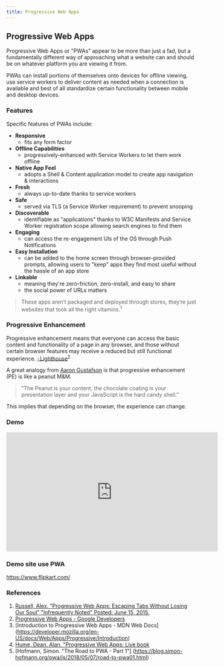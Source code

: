 ```yaml
---
title: Progressive Web Apps
---
```


## Progressive Web Apps

Progressive Web Apps or "PWAs" appear to be more than just a fad, but a fundamentally different way of approaching what a website can and should be on whatever platform you are viewing it from.

PWAs can install portions of themselves onto devices for offline viewing, use service workers to deliver content as needed when a connection is available and best of all standardize certain functionality between mobile and desktop devices.

### Features

Specific features of PWAs include:

* **Responsive**
  * fits any form factor
* **Offline Capabilities**
  * progressively-enhanced with Service Workers to let them work offline
* **Native App Feel**
  * adopts a Shell & Content application model to create app navigation & interactions
* **Fresh**
  * always up-to-date thanks to service workers
* **Safe**
  * served via TLS (a Service Worker requirement) to prevent snooping
* **Discoverable**
  * identifiable as "applications" thanks to W3C Manifests and Service Worker registration scope allowing search engines to find them
* **Engaging**
  * can access the re-engagement UIs of the OS through Push Notifications
* **Easy Installation**
  * can be added to the home screen through browser-provided prompts, allowing users to "keep" apps they find most useful without the hassle of an app store
* **Linkable**
  * meaning they're zero-friction, zero-install, and easy to share
  * the social power of URLs matters

> These apps aren’t packaged and deployed through stores, they’re just websites that took all the right vitamins.<sup>1</sup>

### Progressive Enhancement

Progressive enhancement means that everyone can access the basic content and functionality of a page in any browser, and those without certain browser features may receive a reduced but still functional experience. [- Lighthouse](https://medium.com/@addyosmani/progressive-web-apps-with-react-js-part-4-site-is-progressively-enhanced-b5ad7cf7a447)<sup>2</sup>

A great analogy from [Aaron Gustafson](http://alistapart.com/article/understandingprogressiveenhancement) is that progressive enhancement (PE) is like a peanut M&M.

> "The Peanut is your content, the chocolate coating is your presentation layer and your JavaScript is the hard candy shell."

This implies that depending on the browser, the experience can change.

### Demo

<iframe width="560" height="315" src="https://www.youtube.com/embed/esfi7ZLibmk" frameborder="0" gesture="media" allow="encrypted-media" allowfullscreen></iframe>

### Demo site use PWA
https://www.flipkart.com/

### References

1. [Russell, Alex. "Progressive Web Apps: Escaping Tabs Without Losing Our Soul" "Infrequently Noted" Posted: June 15, 2015.](https://infrequently.org/2015/06/progressive-apps-escaping-tabs-without-losing-our-soul/)
2. [Progressive Web Apps - Google Developers](https://developers.google.com/web/progressive-web-apps/)
3. [Introduction to Progressive Web Apps - MDN Web Docs] (https://developer.mozilla.org/en-US/docs/Web/Apps/Progressive/Introduction)
4. [Hume, Dean. Alan. "Progressive Web Apps: Live book](https://livebook.manning.com/#!/book/progressive-web-apps/about-this-book/)
5. [Hofmann, Simon. "The Road to PWA - Part 1"] (https://blog.simon-hofmann.org/pwa/js/2018/05/07/road-to-pwa01.html)

